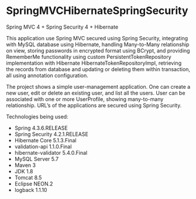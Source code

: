 # SpringMVCHibernateSpringSecurity
Spring MVC 4 + Spring Security 4 + Hibernate

This application use Spring MVC secured using Spring Security, integrating with MySQL database using Hibernate, handling Many-to-Many relationship on view, storing passwords in encrypted format using BCrypt, and providing RememberMe functionality using custom PersistentTokenRepository implementation with Hibernate HibernateTokenRepositoryImpl, retrieving the records from database and updating or deleting them within transaction, all using annotation configuration.

The project shows a simple user-management application. One can create a new user, edit or delete an existing user, and list all the users. User can be associated with one or more UserProfile, showing many-to-many relationship. URL’s of the applications are secured using Spring Security. 

Technologies being used:
* Spring 4.3.6.RELEASE
* Spring Security 4.2.1.RELEASE
* Hibernate Core 5.1.3.Final
* validation-api 1.1.0.Final
* hibernate-validator 5.4.0.Final
* MySQL Server 5.7
* Maven 3
* JDK 1.8
* Tomcat 8.5
* Eclipse NEON.2
* logback 1.1.10
